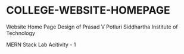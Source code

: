 # COLLEGE-WEBSITE-HOMEPAGE

Website Home Page Design of Prasad V Potluri Siddhartha Institute of Technology

MERN Stack Lab Acitivity - 1
